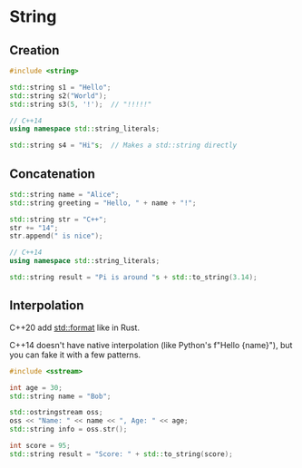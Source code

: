 # String

## Creation

```cpp
#include <string>

std::string s1 = "Hello";
std::string s2("World");
std::string s3(5, '!');  // "!!!!!"

// C++14
using namespace std::string_literals;

std::string s4 = "Hi"s;  // Makes a std::string directly
```

## Concatenation

```cpp
std::string name = "Alice";
std::string greeting = "Hello, " + name + "!";

std::string str = "C++";
str += "14";
str.append(" is nice");

// C++14
using namespace std::string_literals;

std::string result = "Pi is around "s + std::to_string(3.14);
```

## Interpolation

C++20 add [std::format](https://en.cppreference.com/w/cpp/utility/format/format)
like in Rust.

C++14 doesn't have native interpolation (like Python's f"Hello {name}"),
but you can fake it with a few patterns.

```cpp
#include <sstream>

int age = 30;
std::string name = "Bob";

std::ostringstream oss;
oss << "Name: " << name << ", Age: " << age;
std::string info = oss.str();
```

```cpp
int score = 95;
std::string result = "Score: " + std::to_string(score);
```
